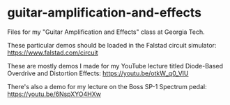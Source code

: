 # guitar-amplification-and-effects
Files for my "Guitar Amplification and Effects" class at Georgia Tech.

These particular demos should be loaded in the Falstad circuit simulator: https://www.falstad.com/circuit

These are mostly demos I made for my YouTube lecture titled Diode-Based Overdrive and Distortion Effects: https://youtu.be/otkW_q0_VIU

There's also a demo for my lecture on the Boss SP-1 Spectrum pedal: https://youtu.be/6NspXYO4HXw


